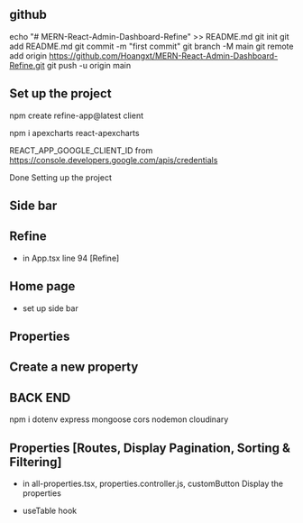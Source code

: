 ## github

echo "# MERN-React-Admin-Dashboard-Refine" >> README.md
git init
git add README.md
git commit -m "first commit"
git branch -M main
git remote add origin https://github.com/Hoangxt/MERN-React-Admin-Dashboard-Refine.git
git push -u origin main

## Set up the project

npm create refine-app@latest client

npm i apexcharts react-apexcharts

REACT_APP_GOOGLE_CLIENT_ID from https://console.developers.google.com/apis/credentials

Done Setting up the project

## Side bar

## Refine

- in App.tsx line 94 [Refine]

## Home page

- set up side bar

## Properties

## Create a new property

## BACK END

npm i dotenv express mongoose cors nodemon cloudinary

## Properties [Routes, Display Pagination, Sorting & Filtering]

- in all-properties.tsx, properties.controller.js, customButton
  Display the properties

- useTable hook
